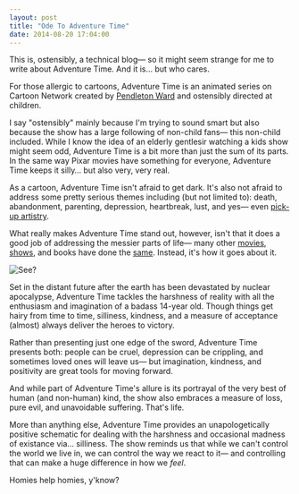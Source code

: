 ```yaml
---
layout: post
title: "Ode To Adventure Time"
date: 2014-08-20 17:04:00
---
```


This is, ostensibly, a technical blog&mdash; so it might seem strange for me to write about Adventure Time. And it is&hellip; but who cares.

For those allergic to cartoons, Adventure Time is an animated series on Cartoon Network created by [Pendleton Ward](http://buenothebear.com/) and ostensibly directed at children.

I say "ostensibly" mainly because I'm trying to sound smart but also because the show has a large following of non-child fans&mdash; this non-child included. While I know the idea of an elderly gentlesir watching a kids show might seem odd, Adventure Time is a bit more than just the sum of its parts. In the same way Pixar movies have something for everyone, Adventure Time keeps it silly&hellip; but also very, very real.

As a cartoon, Adventure Time isn't afraid to get dark. It's also not afraid to address some pretty serious themes including (but not limited to): death, abandonment, parenting, depression, heartbreak, lust, and yes&mdash; even [pick-up artistry](http://adventuretime.wikia.com/wiki/Jay_T._Doggzone).

What really makes Adventure Time stand out, however, isn't that it does a good job of addressing the messier parts of life&mdash; many other [movies](http://www.imdb.com/title/tt0102057/), [shows](http://en.wikipedia.org/wiki/Rocko's_Modern_Life), and books have done the [same](http://en.wikipedia.org/wiki/Oh,_the_Places_You'll_Go!). Instead, it's how it goes about it.

![See?](http://i.imgur.com/8F2tVqD.gif)

Set in the distant future after the earth has been devastated by nuclear apocalypse, Adventure Time tackles the harshness of reality with all the enthusiasm and imagination of a badass 14-year old. Though things get hairy from time to time, silliness, kindness, and a measure of acceptance (almost) always deliver the heroes to victory.

Rather than presenting just one edge of the sword, Adventure Time presents both: people can be cruel, depression can be crippling, and sometimes loved ones will leave us&mdash; but imagination, kindness, and positivity are great tools for moving forward.

And while part of Adventure Time's allure is its portrayal of the very best of human (and non-human) kind, the show also embraces a measure of loss, pure evil, and unavoidable suffering. That's life.

More than anything else, Adventure Time provides an unapologetically positive schematic for dealing with the harshness and occasional madness of existance via&hellip; silliness. The show reminds us that while we can't control the world we live in, we can control the way we react to it&mdash; and controlling that can make a huge difference in how we *feel*.

Homies help homies, y'know?
